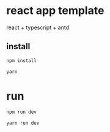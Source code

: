 

# react app template

react + typescript + antd



## install

```sh
npm install
```

```sh
yarn
```



# run
```sh
npm run dev
```

```sh
yarn run dev
```









